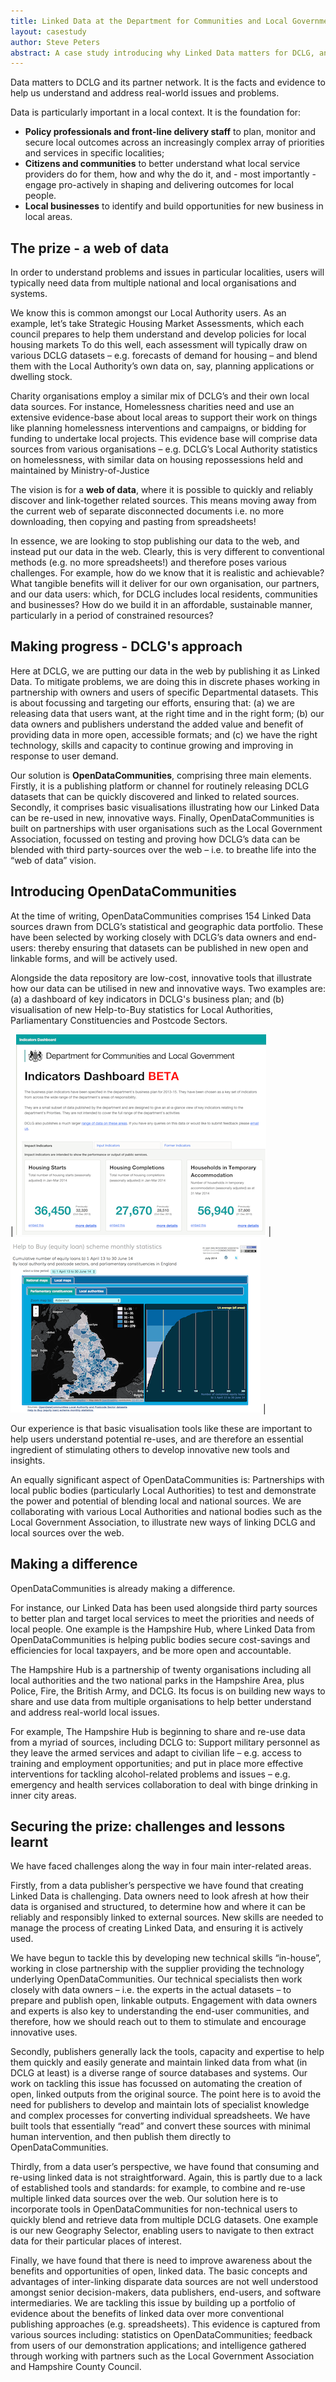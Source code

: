 ```yaml
---
title: Linked Data at the Department for Communities and Local Government - an introduction
layout: casestudy
author: Steve Peters
abstract: A case study introducing why Linked Data matters for DCLG, and what the Department is doing to create, publish and use it.
---
```


Data matters to DCLG and its partner network.  It is the facts and evidence to help us understand and address real-world issues and problems.  

Data is particularly important in a local context.  It is the foundation for:  

* **Policy professionals and front-line delivery staff** to plan, monitor and secure local outcomes across an increasingly complex array of priorities and services in specific localities;
* **Citizens and communities** to better understand what local service providers do for them, how and why the do it, and - most importantly - engage pro-actively in shaping and delivering outcomes for local people.  
* **Local businesses** to identify and build opportunities for new business in local areas.

The prize - a web of data
-------------------------

In order to understand problems and issues in particular localities, users will typically need data from multiple national and local organisations and systems.  

We know this is common amongst our Local Authority users.  As an example, let’s take Strategic Housing Market Assessments, which each council prepares to help them understand and develop policies for local housing markets  To do this well, each assessment will typically draw on various DCLG datasets – e.g. forecasts of demand for housing – and blend them with the Local Authority’s own data on, say, planning applications or dwelling stock.  

Charity organisations employ a similar mix of DCLG’s and their own local data sources.  For instance, Homelessness charities need and use an extensive evidence-base about local areas to support their work on things like planning homelessness interventions and campaigns, or bidding for funding to undertake local projects.  This evidence base will comprise data sources from various organisations – e.g. DCLG’s Local Authority statistics on homelessness, with similar data on housing repossessions held and maintained by Ministry-of-Justice

The vision is for a **web of data**, where it is possible to quickly and reliably discover and link-together related sources. This means moving away from the current web of separate disconnected documents i.e. no more downloading, then copying and pasting from spreadsheets! 

In essence, we are looking to stop publishing our data to the web, and instead put our data in the web.  Clearly, this is very different to conventional methods (e.g. no more spreadsheets!) and therefore poses various challenges.   For example, how do we know that it is realistic and achievable? What tangible benefits will it deliver for our own organisation, our partners, and our data users: which, for DCLG includes local residents, communities and businesses? How do we build it in an affordable, sustainable manner, particularly in a period of constrained resources?

Making progress - DCLG's approach
---------------------------------

Here at DCLG, we are putting our data in the web by publishing it as Linked Data.  To mitigate problems, we are doing this in discrete phases working in partnership with owners and users of specific Departmental datasets.  This is about focussing and targeting our efforts, ensuring that: (a) we are releasing data that users want, at the right time and in the right form; (b) our data owners and publishers understand the added value and benefit of providing data in more open, accessible formats; and (c) we have the right technology, skills and capacity to continue growing and improving in response to user demand.

Our solution is **OpenDataCommunities**, comprising three main elements.   Firstly, it is a publishing platform or channel for routinely releasing DCLG datasets that can be quickly discovered and linked to related sources.   Secondly, it comprises basic visualisations illustrating how our Linked Data can be re-used in new, innovative ways.  Finally, OpenDataCommunities is built on partnerships with user organisations such as the Local Government Association, focussed on testing and proving how DCLG’s data can be blended with third party-sources over the web – i.e. to breathe life into the “web of data” vision.

Introducing OpenDataCommunities
-------------------------------
At the time of writing, OpenDataCommunities comprises 154 Linked Data sources drawn from DCLG’s statistical and geographic data portfolio.  These have been selected by working closely with DCLG’s data owners and end-users: thereby ensuring that datasets can be published in new open and linkable forms, and will be actively used. 

Alongside the data repository are low-cost, innovative tools that illustrate how our data can be utilised in new and innovative ways.  Two examples are: (a) a dashboard of key indicators in DCLG's business plan; and (b) visualisation of new  Help-to-Buy statistics for Local Authorities, Parliamentary Constituencies and Postcode Sectors.

| ![DCLG business plan indicators](../assets/images/dclg-dashboard.png "DCLG business plan indicators") | ![Help-to-Buy Local Statistics](../assets/images/help-to-buy.png "Help-to-Buy local statistics") |

Our experience is that basic visualisation tools like these are important to help users understand potential re-uses, and are therefore an essential ingredient of stimulating others to develop innovative new tools and insights.

An equally significant aspect of OpenDataCommunities is: Partnerships with local public bodies (particularly Local Authorities) to test and demonstrate the power and potential of blending local and national sources.  We are collaborating with various Local Authorities and national bodies such as the Local Government Association, to illustrate new ways of linking DCLG and local sources over the web.   

Making a difference
-------------------
OpenDataCommunities is already making a difference.   

For instance, our Linked Data has been used alongside third party sources to better plan and target local services to meet the priorities and needs of local people.  One example is the Hampshire Hub, where Linked Data from OpenDataCommunities is helping public bodies secure cost-savings and efficiencies for local taxpayers, and be more open and accountable. 

The Hampshire Hub is a partnership of twenty organisations including all local authorities and the two national parks in the Hampshire Area, plus Police, Fire, the British Army, and DCLG.  Its focus is on building new ways to share and use data from multiple organisations to help better understand and address real-world local issues.

For example, The Hampshire Hub is beginning to share and re-use data from a myriad of sources, including DCLG to: Support military personnel as they leave the armed services and adapt to civilian life – e.g. access to training and employment opportunities; and put in place more effective interventions for tackling alcohol-related problems and issues – e.g. emergency and health services collaboration to deal with binge drinking in inner city areas.

Securing the prize: challenges and lessons learnt 
-------------------------------------------------

We have faced challenges along the way in four main inter-related areas.

Firstly, from a data publisher’s perspective we have found that creating Linked Data is challenging.  Data owners need to look afresh at how their data is organised and structured, to determine how and where it can be reliably and responsibly linked to external sources.   New skills are needed to manage the process of creating Linked Data, and ensuring it is actively used.

We have begun to tackle this by developing new technical skills “in-house”, working in close partnership with the supplier providing the technology underlying OpenDataCommunities. Our technical specialists then work closely with data owners – i.e. the experts in the actual datasets – to prepare and publish open, linkable outputs.  Engagement with data owners and experts is also key to understanding the end-user communities, and therefore, how we should reach out to them to stimulate and encourage innovative uses.

Secondly, publishers generally lack the tools, capacity and expertise to help them quickly and easily generate and maintain linked data from what (in DCLG at least) is a diverse range of source databases and systems.  Our work on tackling this issue has focussed on automating the creation of open, linked outputs from the original source.   The point here is to avoid the need for publishers to develop and maintain lots of specialist knowledge and complex processes for converting individual spreadsheets.   We have built tools that essentially “read” and convert these sources with minimal human intervention, and then publish them directly to OpenDataCommunities.

Thirdly, from a data user’s perspective, we have found that consuming and re-using linked data is not straightforward.  Again, this is partly due to a lack of established tools and standards:  for example, to combine and re-use multiple linked data sources over the web.   Our solution here is to incorporate tools in OpenDataCommunities for non-technical users to quickly blend and retrieve data from multiple DCLG datasets.  One example is our new Geography Selector, enabling users to navigate to then extract data for their particular places of interest.

Finally, we have found that there is need to improve awareness about the benefits and opportunities of open, linked data.  The basic concepts and advantages of inter-linking disparate data sources are not well understood amongst senior decision-makers, data publishers, end-users, and software intermediaries.  We are tackling this issue by building up a portfolio of evidence about the benefits of linked data over more conventional publishing approaches (e.g. spreadsheets).  This evidence is captured from various sources including: statistics on OpenDataCommunities; feedback from users of our demonstration applications; and intelligence gathered through working with partners such as the Local Government Association and Hampshire County Council. 

